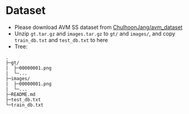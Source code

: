# Dataset

+ Please download AVM SS dataset from [ChulhoonJang/avm_dataset](https://github.com/ChulhoonJang/avm_dataset)
+ Unzip `gt.tar.gz` and `images.tar.gz` to `gt/` and `images/`, and copy `train_db.txt` and `test_db.txt` to here
+ Tree:

```tree
.
├─gt/
|  ├─00000001.png
|  └─...
├─images/
|  ├─00000001.png
|  └─...
├─README.md
├─test_db.txt
└─train_db.txt
```

